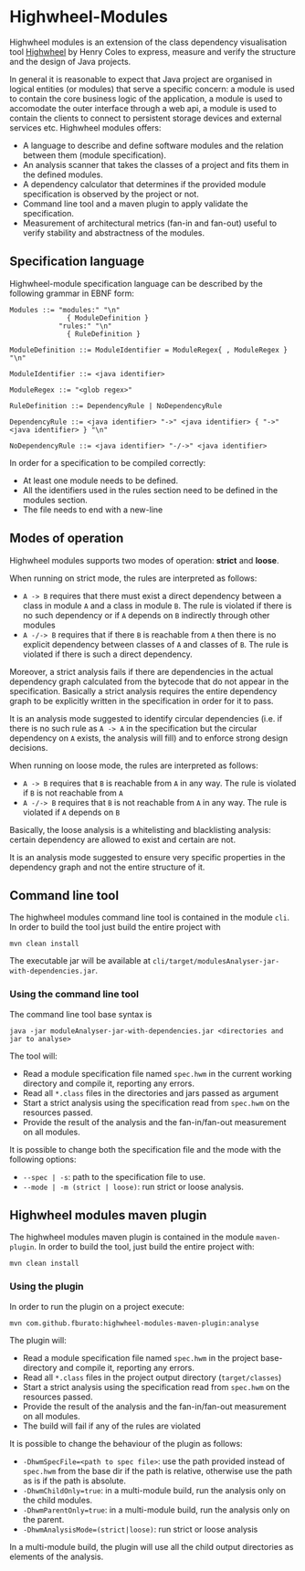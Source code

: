 # Highwheel-Modules

Highwheel modules is an extension of the class dependency visualisation tool [Highwheel](https://github.com/hcoles/highwheel)
by Henry Coles to express, measure and verify the structure and the design of Java projects.

In general it is reasonable to expect that Java project are organised in logical entities (or modules) that serve a 
specific concern: a module is used to contain the core business logic of the application, a module is used to 
accomodate the outer interface through a web api, a module is used to contain the clients to connect to persistent 
storage devices and external services etc. Highwheel modules offers:

* A language to describe and define software modules and the relation between them (module specification).
* An analysis scanner that takes the classes of a project and fits them in the defined modules.
* A dependency calculator that determines if the provided module specification is observed by the project or not.
* Command line tool and a maven plugin to apply validate the specification.
* Measurement of architectural metrics (fan-in and fan-out) useful to verify stability and abstractness of the modules.

## Specification language

Highwheel-module specification language can be described by the following grammar in EBNF form:

```
Modules ::= "modules:" "\n"
              { ModuleDefinition }
            "rules:" "\n"
              { RuleDefinition } 

ModuleDefinition ::= ModuleIdentifier = ModuleRegex{ , ModuleRegex } "\n"

ModuleIdentifier ::= <java identifier>

ModuleRegex ::= "<glob regex>"

RuleDefinition ::= DependencyRule | NoDependencyRule

DependencyRule ::= <java identifier> "->" <java identifier> { "->" <java identifier> } "\n"

NoDependencyRule ::= <java identifier> "-/->" <java identifier>
```

In order for a specification to be compiled correctly:

* At least one module needs to be defined.
* All the identifiers used in the rules section need to be defined in the modules section.
* The file needs to end with a new-line

## Modes of operation

Highwheel modules supports two modes of operation: **strict** and **loose**.

When running on strict mode, the rules are interpreted as follows:

* `A -> B` requires that there must exist a direct dependency between a class in module `A` and a class 
in module `B`. The rule is violated if there is no such dependency or if `A` depends on `B` indirectly through other
modules
* `A -/-> B` requires that if there `B` is reachable from `A` then there is no explicit dependency between classes
of `A` and classes of `B`. The rule is violated if there is such a direct dependency.

Moreover, a strict analysis fails if there are dependencies in the actual dependency graph calculated from the bytecode
that do not appear in the specification. Basically a strict analysis requires the entire dependency graph to be
explicitly written in the specification in order for it to pass.

It is an analysis mode suggested to identify circular dependencies (i.e. if there is no such rule as `A -> A` in the
specification but the circular dependency on `A` exists, the analysis will fill) and to enforce strong design decisions.

When running on loose mode, the rules are interpreted as follows:
                           
* `A -> B` requires that `B` is reachable from `A` in any way. The rule is violated if `B` is not reachable from `A`
* `A -/-> B` requires that `B` is not reachable from `A` in any way. The rule is violated if `A` depends on `B`

Basically, the loose analysis is a whitelisting and blacklisting analysis: certain dependency are allowed to exist
and certain are not.

It is an analysis mode suggested to ensure very specific properties in the dependency graph and not the entire
structure of it.


## Command line tool

The highwheel modules command line tool is contained in the module `cli`. In order to
build the tool just build the entire project with 

```
mvn clean install
```

The executable jar will be available at `cli/target/modulesAnalyser-jar-with-dependencies.jar`.

### Using the command line tool

The command line tool base syntax is

```
java -jar moduleAnalyser-jar-with-dependencies.jar <directories and jar to analyse>
```

The tool will:

* Read a module specification file named `spec.hwm` in the current working directory and compile it, reporting any 
errors.
* Read all `*.class` files in the directories and jars passed as argument
* Start a strict analysis using the specification read from `spec.hwm` on the resources passed.
* Provide the result of the analysis and the fan-in/fan-out measurement on all modules.

It is possible to change both the specification file and the mode with the following options:

* `--spec | -s`: path to the specification file to use.
* `--mode | -m (strict | loose)`: run strict or loose analysis.

## Highwheel modules maven plugin

The highwheel modules maven plugin is contained in the module `maven-plugin`. In order to build the tool,
just build the entire project with:

```
mvn clean install
```

### Using the plugin

In order to run the plugin on a project execute:

```
mvn com.github.fburato:highwheel-modules-maven-plugin:analyse
```

The plugin will:

* Read a module specification file named `spec.hwm` in the project base-directory and compile it, reporting any 
errors.
* Read all `*.class` files in the project output directory (`target/classes`)
* Start a strict analysis using the specification read from `spec.hwm` on the resources passed.
* Provide the result of the analysis and the fan-in/fan-out measurement on all modules.
* The build will fail if any of the rules are violated

It is possible to change the behaviour of the plugin as follows:

* `-DhwmSpecFile=<path to spec file>`: use the path provided instead of `spec.hwm` from the base dir if the path is 
relative, otherwise use the path as is if the path is absolute.
* `-DhwmChildOnly=true`: in a multi-module build, run the analysis only on the child modules.
* `-DhwmParentOnly=true`: in a multi-module build, run the analysis only on the parent.
* `-DhwmAnalysisMode=(strict|loose)`: run strict or loose analysis

In a multi-module build, the plugin will use all the child output directories as elements of the analysis.